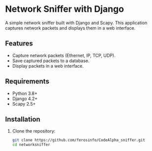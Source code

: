 # Network Sniffer with Django

A simple network sniffer built with Django and Scapy. This application captures network packets and displays them in a web interface.

## Features
- Capture network packets (Ethernet, IP, TCP, UDP).
- Save captured packets to a database.
- Display packets in a web interface.

## Requirements
- Python 3.8+
- Django 4.2+
- Scapy 2.5+

## Installation

1. Clone the repository:
   ```bash
   git clone https://github.com/ferosinfo/CodeAlpha_sniffer.git
   cd networksniffer
